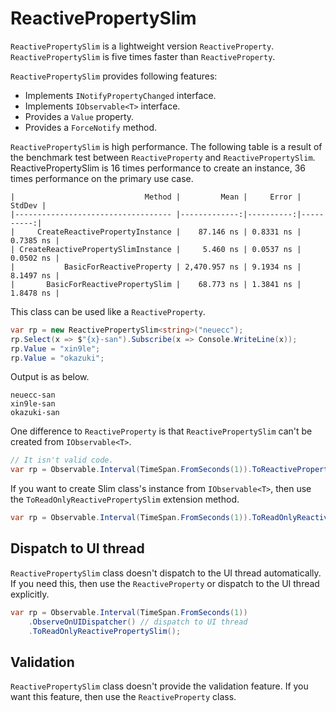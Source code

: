 # ReactivePropertySlim

`ReactivePropertySlim` is a lightweight version `ReactiveProperty`. 
`ReactivePropertySlim` is five times faster than `ReactiveProperty`.

`ReactivePropertySlim` provides following features:

- Implements `INotifyPropertyChanged` interface.
- Implements `IObservable<T>` interface.
- Provides a `Value` property.
- Provides a `ForceNotify` method.

`ReactivePropertySlim` is high performance.
The following table is a result of the benchmark test between `ReactiveProperty` and `ReactivePropertySlim`.
ReactivePropertySlim is 16 times performance to create an instance, 36 times performance on the primary use case.

```
|                             Method |         Mean |     Error |    StdDev |
|----------------------------------- |-------------:|----------:|----------:|
|     CreateReactivePropertyInstance |    87.146 ns | 0.8331 ns | 0.7385 ns |
| CreateReactivePropertySlimInstance |     5.460 ns | 0.0537 ns | 0.0502 ns |
|           BasicForReactiveProperty | 2,470.957 ns | 9.1934 ns | 8.1497 ns |
|       BasicForReactivePropertySlim |    68.773 ns | 1.3841 ns | 1.8478 ns |
```

This class can be used like a `ReactiveProperty`.

```csharp
var rp = new ReactivePropertySlim<string>("neuecc");
rp.Select(x => $"{x}-san").Subscribe(x => Console.WriteLine(x));
rp.Value = "xin9le";
rp.Value = "okazuki";
```

Output is as below.

```
neuecc-san
xin9le-san
okazuki-san
```

One difference to `ReactiveProperty` is that `ReactivePropertySlim` can't be created from `IObservable<T>`.

```csharp
// It isn't valid code.
var rp = Observable.Interval(TimeSpan.FromSeconds(1)).ToReactivePropertySlim();
```

If you want to create Slim class's instance from `IObservable<T>`, then use the `ToReadOnlyReactivePropertySlim` extension method.

```csharp
var rp = Observable.Interval(TimeSpan.FromSeconds(1)).ToReadOnlyReactivePropertySlim();
```

## Dispatch to UI thread

`ReactivePropertySlim` class doesn't dispatch to the UI thread automatically.
If you need this, then use the `ReactiveProperty` or dispatch to the UI thread explicitly.

```csharp
var rp = Observable.Interval(TimeSpan.FromSeconds(1))
    .ObserveOnUIDispatcher() // dispatch to UI thread
    .ToReadOnlyReactivePropertySlim();
```

## Validation

`ReactivePropertySlim` class doesn't provide the validation feature.
If you want this feature, then use the `ReactiveProperty` class.
